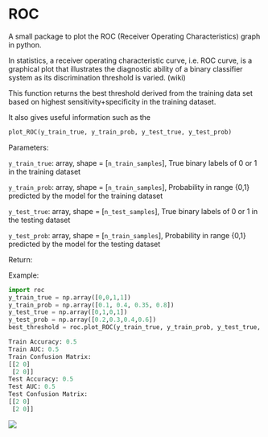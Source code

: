 # ROC

A small package to plot the ROC (Receiver Operating Characteristics) graph in python.

In statistics, a receiver operating characteristic curve, i.e. ROC curve, is a graphical plot that illustrates the diagnostic ability of a binary classifier system as its discrimination threshold is varied. (wiki)

This function returns the best threshold derived from the training data set based on highest sensitivity+specificity in the training dataset.

It also gives useful information such as the 

```python
plot_ROC(y_train_true, y_train_prob, y_test_true, y_test_prob)
```

Parameters: 

`y_train_true`: array, shape = [`n_train_samples`], True binary labels of 0 or 1 in the training dataset

`y_train_prob`: array, shape = [`n_train_samples`], Probability in range {0,1} predicted by the model for the training dataset

`y_test_true`: array, shape = [`n_test_samples`], True binary labels of 0 or 1 in the testing dataset

`y_test_prob`: array, shape = [`n_train_samples`], Probability in range {0,1} predicted by the model for the testing dataset

Return:


Example:

```python
import roc
y_train_true = np.array([0,0,1,1])
y_train_prob = np.array([0.1, 0.4, 0.35, 0.8])
y_test_true = np.array([0,1,0,1])
y_test_prob = np.array([0.2,0.3,0.4,0.6])
best_threshold = roc.plot_ROC(y_train_true, y_train_prob, y_test_true, y_test_prob)
```

```python
Train Accuracy: 0.5
Train AUC: 0.5 
Train Confusion Matrix:
[[2 0]
 [2 0]]
Test Accuracy: 0.5 
Test AUC: 0.5 
Test Confusion Matrix:
[[2 0]
 [2 0]]
```
![](/Users/brian/git_repository/ROC/roc_curve.png)
